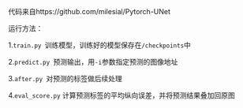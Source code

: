 代码来自https://github.com/milesial/Pytorch-UNet

运行方法：

1.```train.py ```训练模型，训练好的模型保存在```/checkpoints```中

2.```predict.py ```预测输出，用```-i```参数指定预测的图像地址

3.```after.py ```对预测的标签做后续处理

4.```eval_score.py``` 计算预测标签的平均纵向误差，并将预测结果叠加回原图

